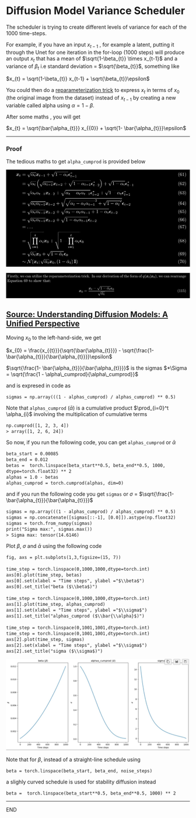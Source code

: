 # Diffusion Model Variance Scheduler

The scheduler is trying to create different levels of variance for each of the 1000 time-steps.

  
For example, if you have an input $x_{t-1}$ , for example a latent, putting it through the Unet for one iteration in the for-loop (1000 steps) will produce an output $x_{t}$ that has a mean of $\sqrt{1-\beta_{t}} \times x_{t-1}$ and a variance of $\beta_{t}$ i.e standard deviation = $\sqrt{\beta_{t}}$,   something like   

$x_{t} = \sqrt{1-\beta_{t}} x_{t-1} + \sqrt{\beta_{t}}\epsilon$  
  
You could then do a [reparameterization trick](https://lilianweng.github.io/posts/2018-08-12-vae/#reparameterization-trick) to express $x_{t}$ in terms of $x_{0}$ (the original image from the dataset) instead of $x_{t-1}$ by creating a new variable called alpha using $\alpha = 1 - \beta$.  



After some maths , you will get 
  
$x_{t} = \sqrt{\bar{\alpha_{t}}} x_{{0}} + \sqrt{1- \bar{\alpha_{t}}}\epsilon$  

---
### Proof


The tedious maths to get `alpha_cumprod` is provided below      

![beta proof](images/beta_proof.jpg)  

![beta proof](images/eq115.jpg)  

[Source: Understanding Diffusion Models: A Unified Perspective](https://arxiv.org/abs/2208.11970)  
---  

  
Moving $x_{{0}}$ to the left-hand-side, we get

$x_{0} =  \frac{x_{{t}}}{\sqrt{\bar{\alpha_{t}}}}  - \sqrt{\frac{1- \bar{\alpha_{t}}}{\bar{\alpha_{t}}}}\epsilon$   


$\sqrt{\frac{1- \bar{\alpha_{t}}}{\bar{\alpha_{t}}}}$ is the sigmas $*\Sigma = \sqrt{\frac{1 - \alpha\_cumprod}{\alpha\_cumprod}}$


and is expresed in code as

```
sigmas = np.array(((1 - alphas_cumprod) / alphas_cumprod) ** 0.5)
```

Note that `alphas_cumprod` ($\bar{\alpha}$)   is a cumulative product  $\prod_{i=0}^t \alpha_{i}$ involving the multiplication of cumulative terms 

```
np.cumprod([1, 2, 3, 4])
> array([1, 2, 6, 24])
```




So now, if you run the following code, you can get `alphas_cumprod` or $\bar{\alpha}$
```
beta_start = 0.00085
beta_end = 0.012
betas =  torch.linspace(beta_start**0.5, beta_end**0.5, 1000, dtype=torch.float32) ** 2
alphas = 1.0 - betas
alphas_cumprod = torch.cumprod(alphas, dim=0)
```
and if you run the following code you get `sigmas` or $\sigma$ =  $\sqrt{\frac{1- \bar{\alpha_{t}}}{\bar{\alpha_{t}}}}$

```
sigmas = np.array(((1 - alphas_cumprod) / alphas_cumprod) ** 0.5)
sigmas = np.concatenate([sigmas[::-1], [0.0]]).astype(np.float32)
sigmas = torch.from_numpy(sigmas)
print("Sigma max:", sigmas.max())
> Sigma max: tensor(14.6146)
```


Plot $\beta$, $\sigma$  and $\bar{\alpha}$ using the following code
```
fig, axs = plt.subplots(1,3,figsize=(15, 7))

time_step = torch.linspace(0,1000,1000,dtype=torch.int)
axs[0].plot(time_step, betas)
axs[0].set(xlabel = "Time steps", ylabel ="$\\beta$")
axs[0].set_title("beta ($\\beta$)")

time_step = torch.linspace(0,1000,1000,dtype=torch.int)
axs[1].plot(time_step, alphas_cumprod)
axs[1].set(xlabel = "Time steps", ylabel ="$\\sigma$")
axs[1].set_title("alphas_cumprod ($\\bar{\\alpha}$)")

time_step = torch.linspace(0,1001,1001,dtype=torch.int)
time_step = torch.linspace(0,1001,1001,dtype=torch.int)
axs[2].plot(time_step, sigmas)
axs[2].set(xlabel = "Time steps", ylabel ="$\\sigma$")
axs[2].set_title("sigma ($\\sigma$)")
```
![](images/beta_alpha.jpg)







Note that for $\beta$, instead of a straight-line schedule using
```
beta = torch.linspace(beta_start, beta_end, noise_steps)
```
a slighly curved schedule is used for stability diffusion instead
```
beta =  torch.linspace(beta_start**0.5, beta_end**0.5, 1000) ** 2
```

---
END

